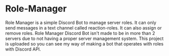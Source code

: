 # Role-Manager
Role Manager is a simple Discord Bot to manage server roles. It can only send messages in a text channel called reaction-roles. It can also assign or remove roles. Role Manager Discord Bot isn't made to be in more than 2 servers due to not having a proper server management system. This project is uploaded so you can see my way of making a bot that operates with roles with Discord API.
